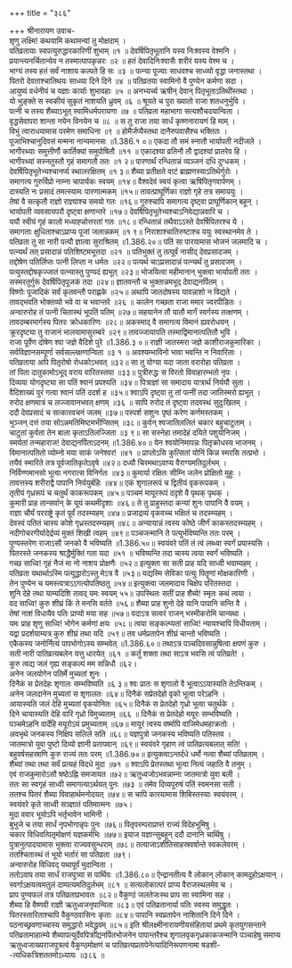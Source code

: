 +++
title = "३८६"

+++
श्रीनारायण उवाच-  
शृणु लक्ष्मि! कथयामि कथामन्यां तु मोक्षदाम् ।  
पतिव्रतायाः स्वपत्युरुद्धारकारिणीं शुभाम् ॥१ ॥
देवर्षिपितृभूतानि यस्य निःश्वस्य वेश्मनि ।  
प्रयान्त्यनर्चितान्येव न तस्मात्पापकृन्नरः ॥२ ॥
हतं देवादिनिःश्वासैः शरीरं यस्य वेश्म च ।  
भाग्यं तस्य हतं सर्वं नाशाय कल्पते हि सः ॥३ ॥
पत्न्या पूज्याः साधवश्च साध्व्यो वृद्धा जनास्तथा ।  
पितरो देवताश्चातिथयः साध्व्या दिने दिने ॥४ ॥
पतिव्रतया स्वामिनो वै पुण्येन कर्मणा सदा ।  
आयुष्यं वर्धनीयं च यज्ञाः कार्याः शुभावहाः ॥५ ॥
अनभ्यर्च्य ऋषीन् देवान् पितृभूताऽतिथींस्तथा ।  
यो भुङ्क्ते स स्वकीयं सुकृतं नाशयति ध्रुवम् ॥६ ॥
श्रूयते च पुरा ख्यातो राजा शतधनुर्भुवि ।  
पत्नी च तस्य शैब्याऽभूत् स्वामिधर्मपरायणा ॥७ ॥
पतिव्रता महाभागा सत्यशौचदयान्विता ।  
वृद्धसेवापरा शान्ता नयेन विनयेन च ॥८ ॥
स तु राजा तया सार्धं कृष्णनारायणं हि माम् ।  
विभुं त्वाराधयामास परमेण समाधिना ॥९ ॥
होमैर्जप्यैस्तथा दानैरुपवासैश्च भक्तितः ।  
पूजाभिश्चानुदिवसं मन्मना नान्यमानसः ॥1.386.१ ०॥
एकदा तौ समं स्नातौ भार्यापती नदीजले ।  
भागीरथ्याः समुत्तीर्णौ कार्तिक्यां समुपोषितौ ॥११ ॥
एकादश्या व्रतिनौ तौ द्वादश्यां प्रातरेव हि ।  
भागीरथ्यां सस्नतुस्तौ गृहं समागतौ ततः ॥१ २॥
पारणार्थं रन्धितान्नं व्यञ्जनं दधि दुग्धकम् ।  
देवर्षिपितृभूतेभ्यश्चानर्प्य स्थालरक्षितम् ॥१ ३॥
शैब्या प्रतीक्षते वाटं ब्राह्मणस्याऽतिथेर्गुरोः ।  
समागत्य गुरुर्विप्रो नाम्ना चापार्यकः स्वयम् ॥१४॥
वैश्वदेवं स्वयं कृत्वा ऋषिपितृगवार्पणम् ।  
दास्यति नः प्रसादं तमत्स्यामः पारणात्मकम् ॥१५॥
तावत्प्राघूर्णिका राज्ञो गृहे तत्र समाययुः ।  
तेषां वै सत्कृतौ राज्ञो राज्ञ्याश्च समयो गतः ॥१६॥
गुरुश्चापि समागत्य दृष्ट्वा प्राघूर्णिकान् बहून् ।  
भार्यापती व्यवसायपरौ दृष्ट्वा क्षणान्तरे ॥१७॥
देवर्षिपितृभूतेभ्यश्चाऽनिवेद्यान्नवारि च ।  
ययौ स्वीयं गृहं कालो मध्याह्न्नोत्तरतां गतः ॥१८॥
रन्धितान्नं तथैवाऽऽस्ते देवर्षिपितरश्च ये ।  
समागताः क्षुधिताश्चाऽप्राप्य पूजां जलान्नकम् ॥१ ९॥
निराशाश्चातिरुष्टाश्च ययुः स्वस्थानमेव ते ।  
पतिव्रता तु सा नारी पत्यौ ज्ञात्वा सुराश्रितम् ॥1.386.२०॥
पतिं सा पारयामास भोजनं जलमादि च ।  
पत्न्यर्थं तत् प्रसादान्नं पतिशिष्टमभूत्तदा ॥२१ ॥
पतिभुक्तं तु तत्पूर्वं नासीद् देवप्रसादजम् ।  
तद्दोषेण पतिर्लिप्तः पत्नी लिप्ता न धर्मतः ॥२२॥
पत्यर्थ चाऽप्रसादान्नं पत्न्यर्थं तु प्रसादजम् ।  
पत्युस्तद्दोषकृज्जातं पत्न्यास्तु पुण्यदं ह्यभूत् ॥२३॥
भोजयित्वा महीमानान् भुक्त्वा भार्यापती ततः ।  
सस्मरतुर्गुरूं देवर्षिपितृपूजकं तदा ॥२४॥
ज्ञातवन्तौ च भुक्तान्नमभूद् देवाद्यनर्पितम् ।  
विष्णोः पूजादिकं सर्वं कृतवन्तौ पराह्णके ॥२५॥
अथापि जातदोषस्य यावन्नाशो न विद्यते ।  
तावद्भवति भोक्तव्यो भवे वा च भवान्तरे ॥२६ ॥
कालेन गच्छता राजा ममार ज्वरपीडितः ।  
अन्वारुरोह तं पत्नी चितास्थं भूपतिं पतिम् ॥२७॥
सहयानेन तौ यातौ मार्गं स्वर्गस्य तत्क्षणम् ।  
तावदम्बरमार्गस्य पितरः क्रोधकारिणः ॥२८॥
अकस्माद् वै समागत्य विमानं ह्यवरोधयन् ।  
क्रूरदृष्ट्या तु राजानं भालयामासुरम्बरे ॥२९॥
तावज्जायापति तस्माद्विमानात्पतितौ भुवि ।  
राजा पूर्वेण दोषेण श्वा जज्ञे वैदिशे पुरे ॥1.386.३ ०॥
राज्ञी जातस्मरा जज्ञे काशीराजकुमारिका ।  
सर्वविज्ञानसम्पूर्णा सर्वसल्लक्षणान्विता ॥३ १ ॥
अवश्यम्भाविनो भावा भवन्ति न निवारिताः ।  
पतिव्रताया अपि पितृरोषो रोधकोऽभवत् ॥३२॥
सा तु योग्या यदा जाता वरारोहा पतिव्रता ।  
तां पिता दातुकामोऽभूद् वराय वारितस्तया ॥३३॥
पुत्रीरुद्धः स विरतो विवाहारम्भतो नृपः ।  
दिव्यया योगदृष्ट्या सा पतिं श्वानं प्रपश्यति ॥३४॥
पित्राज्ञां सा समादाय यात्रार्थं निर्ययौ सुता ।  
वैदिशाख्यं पुरं गत्वा श्वानं पतिं ददर्श ह ॥३५॥
श्वाऽपि दृष्ट्वा तु तां पत्नीं तदा जातिस्मरो ह्यभूत् ।  
रुरोद क्षणमात्रं च लज्जावानभवत् क्षणम् ॥३६ ॥
सापि रुरोद तं दृष्ट्वा तदवस्थं सुदुःखितम् ।  
ददौ देवप्रसादं च सत्कारवचनं जलम् ॥३७॥
पस्पर्श सशुनः पृष्ठं करेण कर्णमस्तकम् ।  
भुञ्जन् दत्तं तया सोऽन्नमतिमिष्टमभीप्सितम् ॥३८॥
कुर्वन् श्वजातिललितं चकार बहुचाटुताम् ।  
चाटुतां कुर्वता तेन बाला कृताऽतिलज्जिता ॥३ ९॥
सा सस्नेहा तमादेहं दयिते पशुयोनिजम् ।  
स्मर्यतां तन्महाराज! देवाद्यनर्पिताऽदनम् ॥1.386.४०॥
येन श्वयोनिमापन्नः पितृक्रोधस्य भाजनम् ।  
विमानात्पतितो व्योम्नो मया साकं जनेश्वर! ॥४१ ॥
प्राप्तोऽसि कुत्सितां योनिं किन्न स्मरसि तत्प्रभो ।  
तयैवं स्मारिते तत्र पूर्वजातिकृतेऽवृषे ॥४२॥
दध्यौ चिरमथाऽवाप्य वैराग्यमतिदुर्लभम् ।  
निर्विण्णमानसो भूत्वा नगरात्स विनिर्गतः ॥४३॥
कुमार्या रक्षितः सीम्नि जलेन प्रोक्षितो मुहुः ।  
तावत्तस्य शरीराद्वै पापानि निर्ययुर्बहिः ॥४४॥
एकं शृगालरूपं च द्वितीयं वृकरूपकम् ।  
तृतीयं गृध्ररूपं च चतुर्थं काकरूपकम् ॥४५॥
पञ्चमं मायूररूपं ददृशे वै पृथक् पृथक् ।  
कुमारी प्राह तान्सर्वान् के यूयं कथमीदृशाः ॥४६॥
ते तु प्राहुस्तदा कन्यां शुनः पापानि वै वयम् ।  
राज्ञा चौर्यं परराष्ट्रे कृतं पूर्वं तदस्म्यहम् ॥४७॥
प्रजाद्रव्यं वृकवच्च भक्षितं च तदस्म्यहम् ।  
देवस्वं पतितं चास्य कोशे गृध्रस्तदस्म्यहम् ॥४८॥
अन्यायान्नं त्वस्य कोष्ठे जीर्णं काकस्तदस्म्यहम् ।  
नदीगोचरगीर्यादेर्द्रव्यं मुक्तं शिखी त्वहम् ॥४९॥
पञ्चजन्मानि ते पत्युर्भविष्यन्ति ततः परम् ।  
पुण्यस्तरेण राजाऽसौ जनको वै भविष्यति ॥1.386.५०॥
स्वयंवरे पतिं तं त्वं लब्ध्वा स्वर्गं प्रयास्यसि ।  
पितरस्ते जनकस्य श्राद्धैर्मुक्तिं गता यदा ॥५१ ॥
भविष्यन्ति तदा चास्य त्वया स्वर्गं भविष्यति ।  
गच्छ साध्वि! गृहं नैजं मा नो नाशय प्रोक्षणैः ॥५२॥
इत्युक्ता सा सती प्राह यदि साध्वी भवाम्यहम् ।  
पतिव्रता यथार्थाऽस्मि पत्युद्धारोऽस्तु मेऽत्र वै ॥५३॥
यद्यस्मि सेविका पत्युः पितॄणां मोक्षकारिणी ।  
तेन पुण्येन च यमस्त्वत्राऽऽगत्योपतिष्ठतु ॥५४॥
इत्युक्त्वा जलमादाय चिक्षेप परितस्तदा ।  
शुनि देहे तथा याम्यदिशि तावद् यमः स्वयम् ५५॥
उपस्थितः सतीं प्राह शैब्ये! स्मृतः कथं त्वया ।  
वद साध्वि! कुरु शीघ्रं किं ते मनसि वर्तते ॥५६॥
शैब्या प्राह शुनो देहे यानि पापानि सन्ति वै ।  
तेषां नाशं विधायैव पतिः प्राप्यो मया सह ॥५७॥
वदाऽत्र सत्वरं राजन् भस्मीकरोमि चान्यथा ।  
यमः प्राह शृणु साध्वि! भोगेन कर्मणां क्षयः ॥५८॥
त्वया सङ्कल्प्यतां साध्वि! न्यायश्चापि विधीयताम् ।  
यद्वा प्रदर्शयाम्यत्र कुरु शीघ्रं तथा यदि ॥५९॥
तव धर्मप्रतापेन शीघ्रं चान्तो भविष्यति ।  
एकैकस्य जनोर्नित्यं पापभोगोऽस्य सम्भवेत् ॥1.386.६०॥
तथाऽत्र पञ्चदिवसान्नुषित्वा क्षपणं कुरु ।  
सती नारी पातिव्रत्यबलेन यत्तु धारयेत् ॥६१ ॥
कर्तुं शक्ता तथा साऽत्र भवसि त्वं पतिव्रते! ।  
कुरु त्वद्य जलं गृह्य सङ्कल्पं मम सन्निधौ ॥६२।  
अनेन जलयोगेन पतिर्मे मुच्यतां शुनः ।  
दिनैकं स प्रेतदेहः शृगालः सम्भविष्यति ॥६ ३॥
श्वः प्रातः स शृगालो वै भूत्वाऽऽयास्यति तेऽन्तिकम् ।  
अनेन जलदानेन मुच्यतां स शृगालतः ॥६४॥
दिनैकं सप्रेतदेहो वृको भूत्वा परेऽहनि ।  
आयास्यति जलं देहि मुच्यतां वृकयोनितः ॥६५॥
दिनैकं स प्रेतदेहो गृध्रो भूत्वा चतुर्थके ।  
दिने चायास्यति देहि वारि गृध्रो विमुच्यताम् ॥६६ ॥
दिनैकं स प्रेतदेहो मयूरः सम्भविष्यति ।  
पञ्चमेऽहनि वार्देहि मयूरोऽयं प्रमुच्यताम् ॥६७॥
मायूरं त्वस्य वर्ष्मापि वाजिमेधमहाक्रतोः ।  
अवभृथे जनकस्य निक्षिप सलिले सति ॥६८॥
यज्ञपुत्रो जनकस्य भविष्यति पतिस्तव ।  
जातमात्रो युवा पुष्टो दिव्यो ज्ञानी प्रतापवान् ॥६९॥
स्वयंवरे गृहाण त्वं पातिव्रत्यबलात् सति! ।  
बहुवर्षसहस्राणि कुरु राज्यं ततः परम् ॥1.386.७०॥
इत्युक्त्वाऽन्तर्दधे धर्मो नत्वा शैब्यां पतिव्रताम् ।  
शैब्यां तथा तथा सर्वं प्रत्यहं विदधे मुदा ॥७१ ॥
श्वाऽपि प्रेतस्तथा भूत्वा नित्यं जहाति वै तनुम् ।  
एवं राजकुमारोऽसौ षष्ठेऽह्नि समजायत ॥७२॥
ऋतुध्वजोऽभवन्नाम्ना जातमात्रो युवा बली ।  
ततः सा स्वगृहं साध्वी समागत्याऽर्थयत् पुनः ॥७३ ॥
तमेव दिव्यपुरुषं पतिं स्वमनसा सती ।  
ततश्च पितरं शैब्या विवाहार्थमनोदयत् ॥७४॥
स चापि कारयामास शिबिस्तस्याः स्वयंवरम् ।  
स्वयंवरे कृते साध्वी सञ्ज्ञातं पतिमात्मनः ॥७५।  
मुदा ववार भूयोऽपि भर्तृभावेन भामिनी ।  
बुभुजे च तया सार्धं नृपभोगान्नृपः पुनः ॥७६॥
पितृपरम्पराप्राप्तं राज्यं विदेहभूमिषु ।  
चकार विधिवत्पितृमोक्षणं यज्ञकर्मभिः ॥७७॥
इयाज यज्ञान्सुबहून् ददौ दानानि चार्थिषु ।  
पुत्रानुत्पादयामास भुक्त्वा राज्यवसुन्धराम् ॥७८॥
तत्याजाऽशीतिसाहस्रवर्षान्ते स्वकलेवरम् ।  
ततश्चितास्थं तं भूयो भर्तारं सा पतिव्रता ॥७९।  
अन्वारुरोह विधिवद् यथापूर्वं मुदान्विता ।  
ततोऽवाप तया सार्धं राजपुत्र्या स पार्थिवः ॥1.386.८०॥
ऐन्द्रानतीत्य वै लोकान् लोकान् कामदुहोऽक्षयान् ।  
स्वर्गाऽक्षयत्वमतुलं दाम्पत्यमतिदुर्लभम् ॥८१ ॥
सत्यलोकात्परं प्राप्य वैराजस्थलमेव च ।  
प्राप पुण्यफलं तत्र पतिव्रताप्रभावतः ॥८२॥
वैकुण्ठं जलतेजःस्थ प्राप सा स्वामिना सह ।  
शैब्या हि वैष्णवी राज्ञी ऋतुध्वजनृपान्विता ॥८३॥
एवं पतिव्रतानार्या पतिः स्वस्य समुद्धृतः ।  
पितरस्तारिताश्चापि वैकुण्ठवासिनः कृताः ॥८४॥
पापानि स्वप्रतापेन नाशितानि दिने दिने ।  
पठनाच्छ्रवणाच्चास्य समुद्धारो भवेद्ध्रुवम् ॥८५॥
इति श्रीलक्ष्मीनारायणीयसंहितायां प्रथमे कृतयुगसन्ताने पतिव्रतामाहात्म्ये शैब्यापत्युर्देवपित्राद्यनर्पितभोजनेन पापान्तरैश्च शृगालवृकगृध्रकाकजन्मानि पञ्चाहेषु समाप्य ऋतुध्वजाख्यराजपुत्रत्वं वैकुण्ठमोक्षणं च पातिव्रत्यप्रतापेनेत्यादिनिरूपणनामा षडशी-  
-त्यधिकत्रिशततमोऽध्यायः ॥३८६ ॥
    
